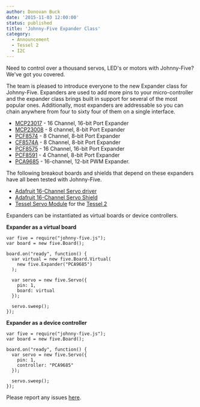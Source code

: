 ```yaml
---
author: Donovan Buck
date: '2015-11-03 12:00:00'
status: published
title: 'Johnny-Five Expander Class'
category:
  - Announcement
  - Tessel 2
  - I2C
---
```



Need to control over a thousand servos, LED's or motors with Johnny-Five? We've got you covered.

The team is pleased to introduce everyone to the new Expander class for Johnny-Five. Expanders are used to add more pins to your micro-controller and the expander class brings built in support for several of the most popular ones. Additionally, most expanders are addressable so you can chain anywhere from four to sixty four of them on a single interface.

* [MCP23017](http://www.microchip.com/wwwproducts/Devices.aspx?product=MCP23017) - 16 Channel, 16-bit Port Expander
* [MCP23008](http://www.microchip.com/wwwproducts/Devices.aspx?product=MCP23008) - 8 channel, 8-bit Port Expander
* [PCF8574](http://www.ti.com/product/pcf8574) - 8 Channel, 8-bit Port Expander
* [CF8574A](http://www.ti.com/product/pcf8574a) - 8 Channel, 8-bit Port Expander
* [PCF8575](http://www.ti.com/product/pcf8575) - 16 Channel, 16-bit Port Expander
* [PCF8591](http://www.nxp.com/products/interface_and_connectivity/i2c/i2c_dacs_and_adcs/series/PCF8591.html) - 4 Channel, 8-bit Port Expander
* [PCA9685](http://www.nxp.com/products/power_management/lighting_driver_and_controller_ics/i2c_led_display_control/series/PCA9685.html) - 16-channel, 12-bit PWM Expander.

The following breakout boards and shields that depend on these expanders have all been tested with Johnny-Five.
* [Adafruit 16-Channel Servo driver](https://www.adafruit.com/products/815)
* [Adafruit 16-Channel Servo Shield](https://www.adafruit.com/products/1411)
* [Tessel Servo Module](https://tessel.io/modules#module-servo) for the [Tessel 2](https://tessel.io/)

Expanders can be instantiated as virtual boards or device controllers.

**Expander as a virtual board**
````
var five = require("johnny-five.js");
var board = new five.Board();

board.on("ready", function() {
  var virtual = new five.Board.Virtual(
    new five.Expander("PCA9685")
  );

  var servo = new five.Servo({
    pin: 1,
    board: virtual
  });

  servo.sweep();
});
````

**Expander as a device controller**
````
var five = require("johnny-five.js");
var board = new five.Board();

board.on("ready", function() {
  var servo = new five.Servo({
    pin: 1,
    controller: "PCA9685"
  });

  servo.sweep();
});
````

Please report any issues [here](https://github.com/rwaldron/johnny-five/issues).
